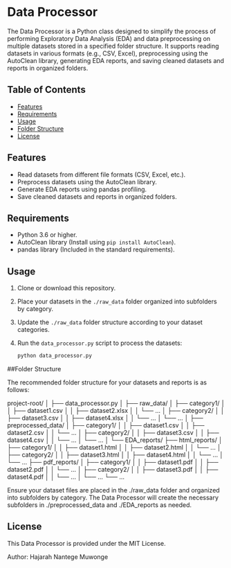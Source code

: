 # Data Processor

The Data Processor is a Python class designed to simplify the process of performing Exploratory Data Analysis (EDA) and data preprocessing on multiple datasets stored in a specified folder structure. It supports reading datasets in various formats (e.g., CSV, Excel), preprocessing using the AutoClean library, generating EDA reports, and saving cleaned datasets and reports in organized folders.

## Table of Contents

- [Features](#features)
- [Requirements](#requirements)
- [Usage](#usage)
- [Folder Structure](#folder-structure)
- [License](#license)

## Features

- Read datasets from different file formats (CSV, Excel, etc.).
- Preprocess datasets using the AutoClean library.
- Generate EDA reports using pandas profiling.
- Save cleaned datasets and reports in organized folders.

## Requirements

- Python 3.6 or higher.
- AutoClean library (Install using `pip install AutoClean`).
- pandas library (Included in the standard requirements).

## Usage

1. Clone or download this repository.

2. Place your datasets in the `./raw_data` folder organized into subfolders by category.

3. Update the `./raw_data` folder structure according to your dataset categories.

4. Run the `data_processor.py` script to process the datasets:

   ```bash
   python data_processor.py

##Folder Structure

The recommended folder structure for your datasets and reports is as follows:

project-root/
│
├── data_processor.py
│
├── raw_data/
│   ├── category1/
│   │   ├── dataset1.csv
│   │   ├── dataset2.xlsx
│   │   └── ...
│   ├── category2/
│   │   ├── dataset3.csv
│   │   ├── dataset4.xlsx
│   │   └── ...
│   └── ...
│
├── preprocessed_data/
│   ├── category1/
│   │   ├── dataset1.csv
│   │   ├── dataset2.csv
│   │   └── ...
│   ├── category2/
│   │   ├── dataset3.csv
│   │   ├── dataset4.csv
│   │   └── ...
│   └── ...
│
└── EDA_reports/
    ├── html_reports/
    │   ├── category1/
    │   │   ├── dataset1.html
    │   │   ├── dataset2.html
    │   │   └── ...
    │   ├── category2/
    │   │   ├── dataset3.html
    │   │   ├── dataset4.html
    │   │   └── ...
    │   └── ...
    ├── pdf_reports/
    │   ├── category1/
    │   │   ├── dataset1.pdf
    │   │   ├── dataset2.pdf
    │   │   └── ...
    │   ├── category2/
    │   │   ├── dataset3.pdf
    │   │   ├── dataset4.pdf
    │   │   └── ...
    │   └── ...
    └── ...

Ensure your dataset files are placed in the ./raw_data folder and organized into subfolders by category. 
The Data Processor will create the necessary subfolders in ./preprocessed_data and ./EDA_reports as needed.

## License
This Data Processor is provided under the MIT License.

Author: Hajarah Nantege Muwonge